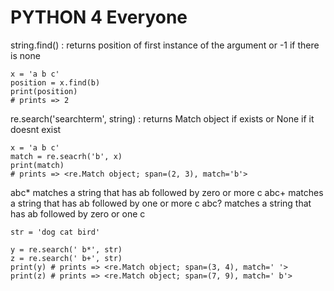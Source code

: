 # PYTHON 4 Everyone

string.find() : returns position of first instance of the argument or -1 if there is none
```
x = 'a b c'
position = x.find(b)
print(position)
# prints => 2
```

re.search('searchterm', string) : returns Match object if exists or None if it doesnt exist
```
x = 'a b c'
match = re.seacrh('b', x)
print(match)
# prints => <re.Match object; span=(2, 3), match='b'>
```

abc*        matches a string that has ab followed by zero or more c
abc+        matches a string that has ab followed by one or more c
abc?        matches a string that has ab followed by zero or one c

```
str = 'dog cat bird'

y = re.search(' b*', str)
z = re.search(' b+', str)
print(y) # prints => <re.Match object; span=(3, 4), match=' '>
print(z) # prints => <re.Match object; span=(7, 9), match=' b'>
```
